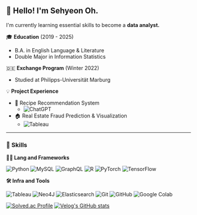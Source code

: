 ## 👋 Hello! I'm Sehyeon Oh.  

I'm currently learning essential skills to become a **data analyst.**  

🎓 **Education**  (2019 - 2025)
- B.A. in English Language & Literature
- Double Major in Information Statistics  

🇩🇪 **Exchange Program**  (Winter 2022)  
- Studied at Philipps-Universität Marburg 

💡 **Project Experience**  
- 📌 Recipe Recommendation System
  - ![ChatGPT](https://img.shields.io/badge/chatGPT-74aa9c?style=for-the-badge&logo=openai&logoColor=white)
- 🏠 Real Estate Fraud Prediction & Visualization
  - ![Tableau](https://img.shields.io/badge/tableau-E97627.svg?&style=for-the-badge&logo=tableau&logoColor=white)

---

### 🦾 Skills
**🧑‍💻 Lang and Frameworks**

![Python](https://img.shields.io/badge/python-3776AB.svg?&style=for-the-badge&logo=python&logoColor=white) ![MySQL](https://img.shields.io/badge/mysql-4479A1.svg?&style=for-the-badge&logo=mysql&logoColor=white) ![GraphQL](https://img.shields.io/badge/-GraphQL-E10098?style=for-the-badge&logo=graphql&logoColor=white) ![R](https://img.shields.io/badge/r-276DC3.svg?&style=for-the-badge&logo=r&logoColor=white) ![PyTorch](https://img.shields.io/badge/pytorch-EE4C2C.svg?&style=for-the-badge&logo=pytorch&logoColor=white) ![TensorFlow](https://img.shields.io/badge/tensorflow-FF6F00.svg?&style=for-the-badge&logo=tensorflow&logoColor=white) 

**🛠️ Infra and Tools**

![Tableau](https://img.shields.io/badge/tableau-E97627.svg?&style=for-the-badge&logo=tableau&logoColor=white) ![Neo4J](https://img.shields.io/badge/Neo4j-008CC1?style=for-the-badge&logo=neo4j&logoColor=white) ![Elasticsearch](https://img.shields.io/badge/elasticsearch-%230377CC.svg?style=for-the-badge&logo=elasticsearch&logoColor=white) ![Git](https://img.shields.io/badge/git-F05032.svg?&style=for-the-badge&logo=git&logoColor=white) ![GitHub](https://img.shields.io/badge/github-181717.svg?&style=for-the-badge&logo=github&logoColor=white) ![Google Colab](https://img.shields.io/badge/googlecolab-F9AB00.svg?&style=for-the-badge&logo=googlecolab&logoColor=white) 


[![Solved.ac Profile](http://mazassumnida.wtf/api/generate_badge?boj=sb71250)](https://solved.ac/sb71250)
[![Velog's GitHub stats](https://velog-readme-stats.vercel.app/api?name=pizza4moomin)](https://velog.io/@pizza4moomin/posts)


